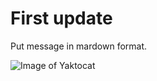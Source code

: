 # First update

Put message in mardown format.

![Image of Yaktocat](https://octodex.github.com/images/yaktocat.png)
